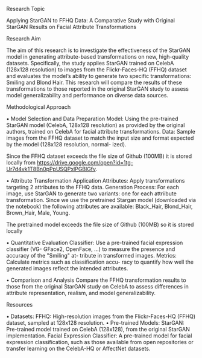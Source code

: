 Research Topic

Applying StarGAN to FFHQ Data: A Comparative Study with Original StarGAN Results
on Facial Attribute Transformations

Research Aim

The aim of this research is to investigate the effectiveness of the StarGAN model in
generating attribute-based transformations on new, high-quality datasets.
Specifically, the study applies StarGAN trained on CelebA (128x128 resolution) to images from the
Flickr-Faces-HQ (FFHQ) dataset and evaluates the model’s ability to generate two specific
transformations: Smiling and Blond Hair.
This research will compare the results of these transformations to those reported in the original StarGAN study to assess model
generalizability and performance on diverse data sources.

Methodological Approach

• Model Selection and Data Preparation Model: Using the pre-trained StarGAN model
(CelebA, 128x128 resolution) as provided by the original authors, trained on CelebA
for facial attribute transformations. Data: Sample images from the FFHQ dataset to
match the input size and format expected by the model (128x128 resolution, normal-
ized).

Since the FFHQ dataset exceeds the file size of Github (100MB) it is stored locally from
https://drive.google.com/open?id=1tg-Ur7d4vk1T8Bn0pPpUSQPxlPGBlGfv.

• Attribute Transformation Application Attributes: Apply transformations targeting
2 attributes to the FFHQ data. Generation Process:
For each image, use StarGAN to generate two variants: one for each attriibute transformation.
Since we use the pretrained Stargan model (downloaded via the notebook) the following attributes are
available: Black_Hair, Blond_Hair, Brown_Hair, Male, Young.

The pretrained model exceeds the file size of Github (100MB) so it is stored locally

• Quantitative Evaluation Classifier: Use a pre-trained facial expression classifier (VG-
GFace2, OpenFace, ...) to measure the presence and accuracy of the "Smiling" at-
tribute in transformed images. Metrics: Calculate metrics such as classification accu-
racy to quantify how well the generated images reflect the intended attributes.

• Comparison and Analysis Compare the FFHQ transformation results to those from the
original StarGAN study on CelebA to assess differences in attribute representation,
realism, and model generalizability.

Resources

• Datasets: FFHQ: High-resolution images from the Flickr-Faces-HQ (FFHQ) dataset,
sampled at 128x128 resolution.
• Pre-trained Models: StarGAN: Pre-trained model trained on CelebA (128x128), from
the original StarGAN implementation. Facial Expression Classifier: A pre-trained
model for facial expression classification, such as those available from open repositories
or transfer learning on the CelebA-HQ or AffectNet datasets.
